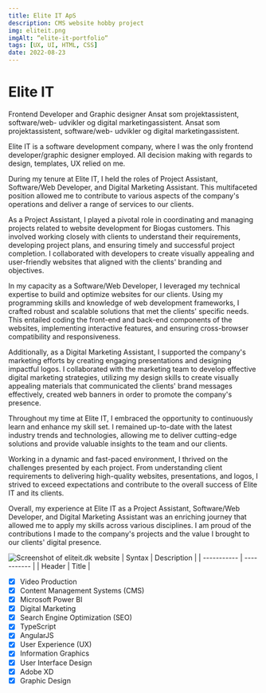 ```yaml
---
title: Elite IT ApS
description: CMS website hobby project
img: eliteit.png
imgAlt: “elite-it-portfolio“
tags: [UX, UI, HTML, CSS]
date: 2022-08-23
---
```


# Elite IT 
Frontend Developer and Graphic designer
Ansat som projektassistent, software/web- udvikler og digital marketingassistent. Ansat som projektassistent, software/web- udvikler og digital marketingassistent.

Elite IT is a software development company, where I was the only frontend developer/graphic designer employed. All decision making with regards to design, templates, UX relied on me. 

During my tenure at Elite IT, I held the roles of Project Assistant, Software/Web Developer, and Digital Marketing Assistant. This multifaceted position allowed me to contribute to various aspects of the company's operations and deliver a range of services to our clients.

As a Project Assistant, I played a pivotal role in coordinating and managing projects related to website development for Biogas customers. This involved working closely with clients to understand their requirements, developing project plans, and ensuring timely and successful project completion. I collaborated with developers to create visually appealing and user-friendly websites that aligned with the clients' branding and objectives.

In my capacity as a Software/Web Developer, I leveraged my technical expertise to build and optimize websites for our clients. Using my programming skills and knowledge of web development frameworks, I crafted robust and scalable solutions that met the clients' specific needs. This entailed coding the front-end and back-end components of the websites, implementing interactive features, and ensuring cross-browser compatibility and responsiveness.

Additionally, as a Digital Marketing Assistant, I supported the company's marketing efforts by creating engaging presentations and designing impactful logos. I collaborated with the marketing team to develop effective digital marketing strategies, utilizing my design skills to create visually appealing materials that communicated the clients' brand messages effectively, created web banners in order to promote the company's presence.

Throughout my time at Elite IT, I embraced the opportunity to continuously learn and enhance my skill set. I remained up-to-date with the latest industry trends and technologies, allowing me to deliver cutting-edge solutions and provide valuable insights to the team and our clients.

Working in a dynamic and fast-paced environment, I thrived on the challenges presented by each project. From understanding client requirements to delivering high-quality websites, presentations, and logos, I strived to exceed expectations and contribute to the overall success of Elite IT and its clients.

Overall, my experience at Elite IT as a Project Assistant, Software/Web Developer, and Digital Marketing Assistant was an enriching journey that allowed me to apply my skills across various disciplines. I am proud of the contributions I made to the company's projects and the value I brought to our clients' digital presence.

![Screenshot of eliteit.dk website](/img/eliteit.png)
| Syntax      | Description |
| ----------- | ----------- |
| Header      | Title       |

- [x] Video Production
- [x] Content Management Systems (CMS)
- [x] Microsoft Power BI
- [x] Digital Marketing
- [x] Search Engine Optimization (SEO)
- [x] TypeScript
- [x] AngularJS
- [x] User Experience (UX)
- [x] Information Graphics
- [x] User Interface Design
- [x] Adobe XD
- [x] Graphic Design
